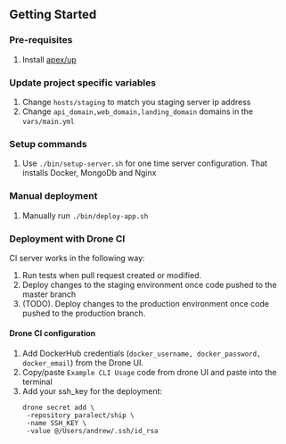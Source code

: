 ## Getting Started

### Pre-requisites
1. Install [apex/up](https://up.docs.apex.sh)

### Update project specific variables

1. Change `hosts/staging` to match you staging server ip address
2. Change `api_domain,web_domain,landing_domain` domains in the `vars/main.yml`

### Setup commands

1. Use `./bin/setup-server.sh` for one time server configuration. That installs Docker, MongoDb and Nginx

### Manual deployment

1. Manually run `./bin/deploy-app.sh`


### Deployment with Drone CI

CI server works in the following way:
1. Run tests when pull request created or modified.
2. Deploy changes to the staging environment once code pushed to the master branch
3. (TODO). Deploy changes to the production environment once code pushed to the production branch.

#### Drone CI configuration

1. Add DockerHub credentials (`docker_username, docker_password, docker_email`) from the Drone UI.
2. Copy/paste `Example CLI Usage` code from drone UI and paste into the terminal
3. Add your ssh_key for the deployment:
    ```
    drone secret add \
     -repository paralect/ship \
     -name SSH_KEY \
     -value @/Users/andrew/.ssh/id_rsa
    ```
